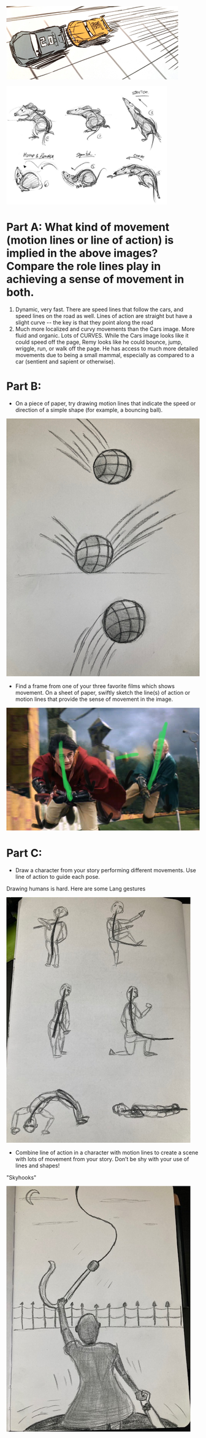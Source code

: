 ![cars](https://github.com/MasqueradeOfSilence/pixar-in-a-box/blob/main/storytelling/visual_language/cars.png?raw=true)

![rat](https://github.com/MasqueradeOfSilence/pixar-in-a-box/blob/main/storytelling/visual_language/ratt.png?raw=true)

# Part A: What kind of movement (motion lines or line of action) is implied in the above images? Compare the role lines play in achieving a sense of movement in both.

1. Dynamic, very fast. There are speed lines that follow the cars, and speed lines on the road as well. Lines of action are straight but have a slight curve -- the key is that they point along the road
2. Much more localized and curvy movements than the Cars image. More fluid and organic. Lots of CURVES. While the Cars image looks like it could speed off the page, Remy looks like he could bounce, jump, wriggle, run, or walk off the page. He has access to much more detailed movements due to being a small mammal, especially as compared to a car (sentient and sapient or otherwise). 

# Part B: 

- On a piece of paper, try drawing motion lines that indicate the speed or direction of a simple shape (for example, a bouncing ball).

![ball](https://github.com/MasqueradeOfSilence/pixar-in-a-box/blob/main/storytelling/visual_language/bouncy.jpg?raw=true)

- Find a frame from one of your three favorite films which shows movement. On a sheet of paper, swiftly sketch the line(s) of action or motion lines that provide the sense of movement in the image.

![hp](https://github.com/MasqueradeOfSilence/pixar-in-a-box/blob/main/storytelling/visual_language/harry_potter.png?raw=true)

# Part C:
- Draw a character from your story performing different movements. Use line of action to guide each pose.

Drawing humans is hard. Here are some Lang gestures

![lang](https://github.com/MasqueradeOfSilence/pixar-in-a-box/blob/main/storytelling/visual_language/humans_are_hard_to_draw.jpg?raw=true)

- Combine line of action in a character with motion lines to create a scene with lots of movement from your story. Don’t be shy with your use of lines and shapes!

"Skyhooks"

![skyhook](https://github.com/MasqueradeOfSilence/pixar-in-a-box/blob/main/storytelling/visual_language/skyhook.jpg?raw=true)













